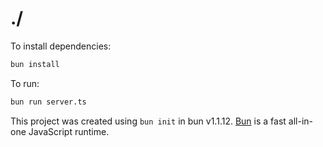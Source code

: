 # ./

To install dependencies:

```bash
bun install
```

To run:

```bash
bun run server.ts
```

This project was created using `bun init` in bun v1.1.12. [Bun](https://bun.sh) is a fast all-in-one JavaScript runtime.
